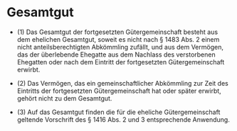 # Gesamtgut

- (1) Das Gesamtgut der fortgesetzten Gütergemeinschaft besteht aus dem ehelichen Gesamtgut, soweit es nicht nach § 1483 Abs. 2 einem nicht anteilsberechtigten Abkömmling zufällt, und aus dem Vermögen, das der überlebende Ehegatte aus dem Nachlass des verstorbenen Ehegatten oder nach dem Eintritt der fortgesetzten Gütergemeinschaft erwirbt.

- (2) Das Vermögen, das ein gemeinschaftlicher Abkömmling zur Zeit des Eintritts der fortgesetzten Gütergemeinschaft hat oder später erwirbt, gehört nicht zu dem Gesamtgut.

- (3) Auf das Gesamtgut finden die für die eheliche Gütergemeinschaft geltende Vorschrift des § 1416 Abs. 2 und 3 entsprechende Anwendung.

